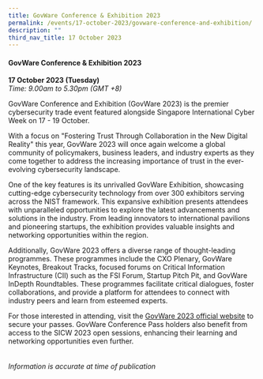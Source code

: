 ```yaml
---
title: GovWare Conference & Exhibition 2023
permalink: /events/17-october-2023/govware-conference-and-exhibition/
description: ""
third_nav_title: 17 October 2023
---
```

#### **GovWare Conference &amp; Exhibition 2023**

**17 October 2023 (Tuesday)**  
*Time: 9.00am to 5.30pm (GMT +8)*

GovWare Conference and Exhibition (GovWare 2023) is the premier cybersecurity trade event featured alongside Singapore International Cyber Week on 17 - 19 October.  

With a focus on "Fostering Trust Through Collaboration in the New Digital Reality" this year, GovWare 2023 will once again welcome a global community of policymakers, business leaders, and industry experts as they come together to address the increasing importance of trust in the ever-evolving cybersecurity landscape. 

One of the key features is its unrivalled GovWare Exhibition, showcasing cutting-edge cybersecurity technology from over 300 exhibitors serving across the NIST framework. This expansive exhibition presents attendees with unparalleled opportunities to explore the latest advancements and solutions in the industry. From leading innovators to international pavilions and pioneering startups, the exhibition provides valuable insights and networking opportunities within the region. 

Additionally, GovWare 2023 offers a diverse range of thought-leading programmes. These programmes include the CXO Plenary, GovWare Keynotes, Breakout Tracks, focused forums on Critical Information Infrastructure (CII) such as the FSI Forum, Startup Pitch Pit, and GovWare InDepth Roundtables. These programmes facilitate critical dialogues, foster collaborations, and provide a platform for attendees to connect with industry peers and learn from esteemed experts. 

For those interested in attending, visit the <a href="http://www.govware.sg" target="blank">GovWare 2023 official website</a> to secure your passes. GovWare Conference Pass holders also benefit from access to the SICW 2023 open sessions, enhancing their learning and networking opportunities even further.
<br><br><br>
*Information is accurate at time of publication*
